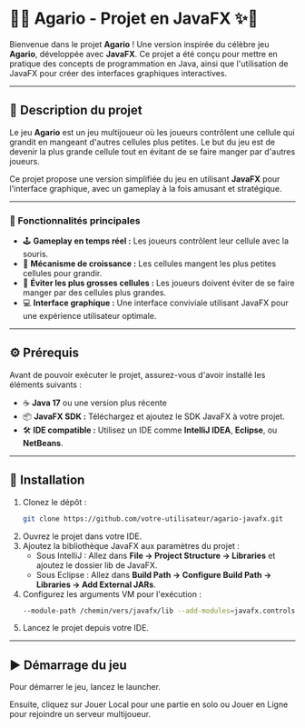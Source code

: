 # 🧬✨ Agario - Projet en JavaFX ✨🧬

Bienvenue dans le projet **Agario** !
Une version inspirée du célèbre jeu **Agario**, développée avec **JavaFX**.
Ce projet a été conçu pour mettre en pratique des concepts de programmation en Java, ainsi que l'utilisation de JavaFX pour créer des interfaces graphiques interactives.

---

## 📝 Description du projet

Le jeu **Agario** est un jeu multijoueur où les joueurs contrôlent une cellule qui grandit en mangeant d'autres cellules plus petites.
Le but du jeu est de devenir la plus grande cellule tout en évitant de se faire manger par d'autres joueurs.

Ce projet propose une version simplifiée du jeu en utilisant **JavaFX** pour l'interface graphique, avec un gameplay à la fois amusant et stratégique.

---

### 🌟 Fonctionnalités principales

- 🕹️ **Gameplay en temps réel :** Les joueurs contrôlent leur cellule avec la souris.
- 🌱 **Mécanisme de croissance :** Les cellules mangent les plus petites cellules pour grandir.
- 🛑 **Éviter les plus grosses cellules :** Les joueurs doivent éviter de se faire manger par des cellules plus grandes.
- 💻 **Interface graphique :** Une interface conviviale utilisant JavaFX pour une expérience utilisateur optimale.

---

## ⚙️ Prérequis

Avant de pouvoir exécuter le projet, assurez-vous d'avoir installé les éléments suivants :

- ☕ **Java 17** ou une version plus récente
- 📦 **JavaFX SDK :** Téléchargez et ajoutez le SDK JavaFX à votre projet.
- 🛠️ **IDE compatible :** Utilisez un IDE comme **IntelliJ IDEA**, **Eclipse**, ou **NetBeans**.

---

## 🚀 Installation

1. Clonez le dépôt :
   ```bash
   git clone https://github.com/votre-utilisateur/agario-javafx.git
   ```
2. Ouvrez le projet dans votre IDE.
3. Ajoutez la bibliothèque JavaFX aux paramètres du projet :
   - Sous IntelliJ : Allez dans **File -> Project Structure -> Libraries** et ajoutez le dossier lib de JavaFX.
   - Sous Eclipse : Allez dans **Build Path -> Configure Build Path -> Libraries -> Add External JARs**.
4. Configurez les arguments VM pour l'exécution :
   ```bash
   --module-path /chemin/vers/javafx/lib --add-modules=javafx.controls,javafx.fxml
   ```
5. Lancez le projet depuis votre IDE.

---

## ▶️ Démarrage du jeu

Pour démarrer le jeu, lancez le launcher.

Ensuite, cliquez sur Jouer Local pour une partie en solo ou Jouer en Ligne pour rejoindre un serveur multijoueur.

